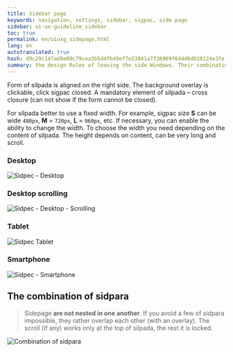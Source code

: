 ```yaml
---
title: Sidebar page
keywords: navigation, settings, sidebar, sigpac, side page
sidebar: ui-ux-guideline_sidebar
toc: true
permalink: en/uiuxg_sidepage.html
lang: en
autotranslated: true
hash: d9c29c147ad8e00c79cea3b5d4fb49ef7e23041a7f38969f644d6d010124e3fe
summary: the design Rules of leaving the side Windows. Their combination and order of appearance.
---
```


Form of silpada is aligned on the right side. The background overlay is clickable, click sigpac closed. A mandatory element of silpada – cross closure (can not show if the form cannot be closed).

For silpada better to use a fixed width. For example, sigpac size **S** can be wide `480px`, **M** = `720px`, **L** = `960px`, etc. If necessary, you can enable the ability to change the width. To choose the width you need depending on the content of silpada. The height depends on content, can be very long and scroll.

### Desktop

![Sidpec - Desktop](/images/pages/guides/ui-ux-guideline/uiuxg_sidepage/1.png)

### Desktop scrolling

![Sidpec - Desktop - Scrolling](/images/pages/guides/ui-ux-guideline/uiuxg_sidepage/4.png)

### Tablet

![Sidpec Tablet](/images/pages/guides/ui-ux-guideline/uiuxg_sidepage/2.png)

### Smartphone

![Sidpec - Smartphone](/images/pages/guides/ui-ux-guideline/uiuxg_sidepage/3.png)

## The combination of sidpara

> Sidepage **are not nested in one another**. If you avoid a few of sidpara impossible, they rather overlap each other (with an overlay). The scroll (if any) works only at the top of silpada, the rest it is locked.

![Combination of sidpara](/images/pages/guides/ui-ux-guideline/uiuxg_sidepage/5.png)



